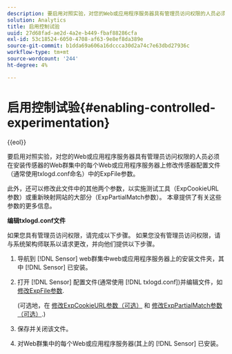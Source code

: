 ```yaml
---
description: 要启用对照实验，对您的Web或应用程序服务器具有管理员访问权限的人员必须在安装传感器的Web群集中的每个Web或应用程序服务器上修改传感器配置文件（通常使用txlogd.conf命名）中的ExpFile参数。
solution: Analytics
title: 启用控制试验
uuid: 27d68fad-ae2d-4a2e-b449-fbaf88286cfa
exl-id: 53c18524-6050-4708-af63-9e8ef8da389e
source-git-commit: b1dda69a606a16dccca30d2a74c7e63dbd27936c
workflow-type: tm+mt
source-wordcount: '244'
ht-degree: 4%

---
```


# 启用控制试验{#enabling-controlled-experimentation}

{{eol}}

要启用对照实验，对您的Web或应用程序服务器具有管理员访问权限的人员必须在安装传感器的Web群集中的每个Web或应用程序服务器上修改传感器配置文件（通常使用txlogd.conf命名）中的ExpFile参数。

此外，还可以修改此文件中的其他两个参数，以实施测试工具（ExpCookieURL参数）或重新映射网站的大部分（ExpPartialMatch参数）。 本章提供了有关这些参数的更多信息。

**编辑txlogd.conf文件**

如果您具有管理员访问权限，请完成以下步骤。 如果您没有管理员访问权限，请与系统架构师联系以请求更改，并向他们提供以下步骤。

1. 导航到 [!DNL Sensor] web群集中web或应用程序服务器上的安装文件夹，其中 [!DNL Sensor] 已安装。
1. 打开 [!DNL Sensor] 配置文件(通常使用 [!DNL txlogd.conf])并编辑文件，如 [修改ExpFile参数](../../../home/c-undst-ctrld-exp/t-en-ctrld-exp/c-mod-expfile-prm.md#concept-25232b386a654870becc789d4f1fcc28).

   (可选地，在 [修改ExpCookieURL参数（可选）](../../../home/c-undst-ctrld-exp/t-en-ctrld-exp/c-mod-expckurl-prm.md#concept-215bf86bab4e4ec0b0cc803ec48a8fcf) 和 [修改ExpPartialMatch参数（可选）](../../../home/c-undst-ctrld-exp/t-en-ctrld-exp/c-mod-expplmth-prm.md#concept-9c817c4c49b74287b0f70d6a1a37655e).)

1. 保存并关闭该文件。
1. 对Web群集中的每个Web或应用程序服务器(其上的 [!DNL Sensor] 已安装。
